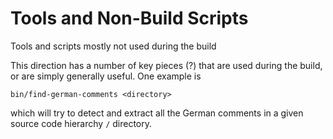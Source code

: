# Tools and Non-Build Scripts

Tools and scripts mostly not used during the build

This direction has a number of key pieces (?) that are used during the
build, or are simply generally useful. One example is

    bin/find-german-comments <directory>

which will try to detect and extract all the German comments in a
given source code hierarchy `/` directory.
